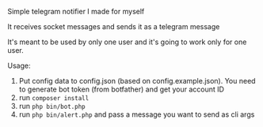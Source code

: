 Simple telegram notifier I made for myself

It receives socket messages and sends it as a telegram message

It's meant to be used by only one user and it's going to work only for one user.

Usage:
1. Put config data to config.json (based on config.example.json). You need to generate bot token (from botfather) and get your account ID
2. run `composer install`
3. run `php bin/bot.php`
4. run `php bin/alert.php` and pass a message you want to send as cli args